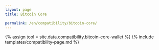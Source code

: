 ```yaml
---
layout: page
title: Bitcoin Core

permalink: /en/compatibility/bitcoin-core/
---
```

{% assign tool = site.data.compatibility.bitcoin-core-wallet %}
{% include templates/compatibility-page.md %}
